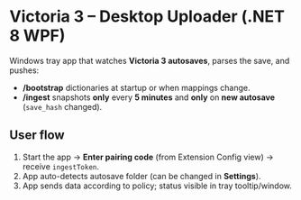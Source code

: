 # Victoria 3 – Desktop Uploader (.NET 8 WPF)

Windows tray app that watches **Victoria 3 autosaves**, parses the save, and pushes:
- **/bootstrap** dictionaries at startup or when mappings change.
- **/ingest** snapshots **only** every **5 minutes** and **only** on **new autosave** (`save_hash` changed).

## User flow
1. Start the app → **Enter pairing code** (from Extension Config view) → receive `ingestToken`.
2. App auto-detects autosave folder (can be changed in **Settings**).
3. App sends data according to policy; status visible in tray tooltip/window.
